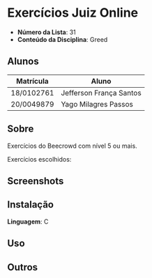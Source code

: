 # Exercícios Juiz Online

- **Número da Lista**: 31
- **Conteúdo da Disciplina**: Greed

## Alunos
| Matrícula  | Aluno                   |
| ---------- | ----------------------- |
| 18/0102761 | Jefferson França Santos |
| 20/0049879 |  Yago Milagres Passos   |

## Sobre 
Exercícios do Beecrowd com nível 5 ou mais.
  
Exercícios escolhidos:

<!-- - [Labirinto - 1621](https://www.beecrowd.com.br/repository/UOJ_1621.html)
- [Brazilian Metro - 1698](https://www.beecrowd.com.br/judge/en/problems/view/1698)
- [Knight Moves - 1100](https://www.beecrowd.com.br/judge/en/problems/view/1100)
- [Salas Separadas - 1979](https://www.beecrowd.com.br/repository/UOJ_1979.html) -->

## Screenshots

<!-- ![Accepted 1621](Labirinto_1621/img/1621.jpeg)
![Accepted 1979](Salas_Separadas_1979/img/1979.png) -->

## Instalação 
**Linguagem**: C<br>


## Uso 


## Outros 

